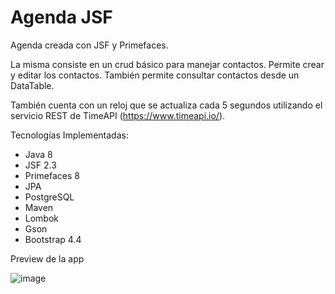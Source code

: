 # Agenda JSF

Agenda creada con JSF y Primefaces.

La misma consiste en un crud básico para manejar contactos. Permite crear y editar los contactos. También permite consultar contactos desde un DataTable.

También cuenta con un reloj que se actualiza cada 5 segundos utilizando el servicio REST de TimeAPI (https://www.timeapi.io/).

Tecnologías Implementadas:
* Java 8
* JSF 2.3
* Primefaces 8
* JPA
* PostgreSQL
* Maven
* Lombok
* Gson
* Bootstrap 4.4

Preview de la app

![image](https://user-images.githubusercontent.com/8935473/218023173-67ffe15a-04c9-4cc6-8e19-6ba6b1ffedef.png)
